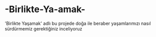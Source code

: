 # -Birlikte-Ya-amak-
'Birlikte Yaşamak' adlı bu projede doğa ile beraber yaşamlarımızı nasıl sürdürmemiz gerektiğiniz inceliyoruz
